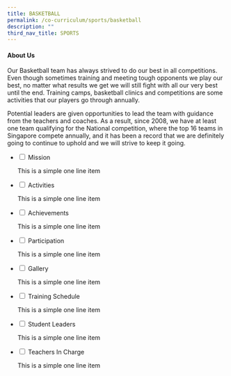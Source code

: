 ```yaml
---
title: BASKETBALL
permalink: /co-curriculum/sports/basketball
description: ""
third_nav_title: SPORTS
---
```

<h4><strong>About Us</strong></h4>
<p>Our Basketball team has always strived to do our best in all competitions. Even though sometimes training and meeting tough opponents we play our best, no matter what results we get we will still fight with all our very best until the end. Training camps, basketball clinics and competitions are some activities that our players go through annually.</p>
<p>Potential leaders are given opportunities to lead the team with guidance from the teachers and coaches. As a result, since 2008, we have at least one team qualifying for the National competition, where the top 16 teams in Singapore compete annually, and it has been a record that we are definitely going to continue to uphold and we will strive to keep it going.&nbsp;</p>
<ul class="jekyllcodex_accordion">
<li><input id="accordion1" type="checkbox" /> <label for="accordion1">Mission</label>
<div>
<p>This is a simple one line item</p>
</div>
</li>
<li><input id="accordion2" type="checkbox" /> <label for="accordion2">Activities</label>
<div>
<p>This is a simple one line item</p>
</div>
</li>
<li><input id="accordion3" type="checkbox" /> <label for="accordion3">Achievements</label>
<div>
<p>This is a simple one line item</p>
</div>
</li>
<li><input id="accordion4" type="checkbox" /> <label for="accordion4">Participation</label>
<div>
<p>This is a simple one line item</p>
</div>
</li>
<li><input id="accordion5" type="checkbox" /> <label for="accordion5">Gallery</label>
<div>
<p>This is a simple one line item</p>
</div>
</li>
<li><input id="accordion6" type="checkbox" /> <label for="accordion6">Training Schedule</label>
<div>
<p>This is a simple one line item</p>
</div>
</li>
<li><input id="accordion7" type="checkbox" /> <label for="accordion7">Student Leaders</label>
<div>
<p>This is a simple one line item</p>
</div>
</li>
<li><input id="accordion8" type="checkbox" /> <label for="accordion8">Teachers In Charge</label>
<div>
<p>This is a simple one line item</p>
</div>
</li>
</ul>